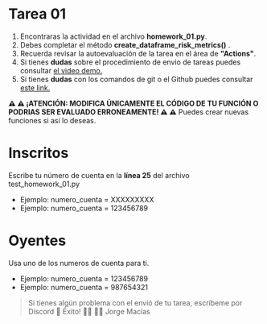 # Tarea 01
1. Encontraras la actividad en el archivo **homework_01.py**.
1. Debes completar el método **create_dataframe_risk_metrics()** .
1. Recuerda revisar la autoevaluación de la tarea en el área de **"Actions"**.
1. Si tienes **dudas** sobre el procedimiento de envio de tareas puedes consultar [el video demo.](https://youtu.be/lbxwTLQzrCo)
1. Si tienes **dudas** con los comandos de git o el Github puedes consultar [este link.](https://github.com/UlmoMacias/tutorial-github-es)

**:warning: :warning: ¡ATENCIÓN: MODIFICA ÚNICAMENTE EL CÓDIGO DE TU FUNCIÓN O PODRIAS SER EVALUADO ERRONEAMENTE! :warning: :warning:**
Puedes crear nuevas funciones si así lo deseas. 

# Inscritos
Escribe tu número de cuenta en la **línea 25** del archivo test_homework_01.py
* Ejemplo: numero_cuenta = XXXXXXXXX
* Ejemplo: numero_cuenta = 123456789

# Oyentes
Usa uno de los numeros de cuenta para ti.
* Ejemplo: numero_cuenta = 123456789
* Ejemplo: numero_cuenta = 987654321


> Si tienes algún problema con el envió de tu tarea, escríbeme por Discord :space_invader:
> Éxito! :woman_technologist: :man_technologist:
Jorge Macías
